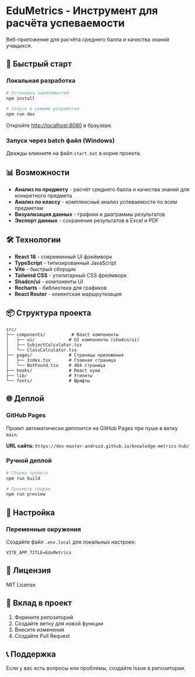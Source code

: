# EduMetrics - Инструмент для расчёта успеваемости

Веб-приложение для расчёта среднего балла и качества знаний учащихся.

## 🚀 Быстрый старт

### Локальная разработка

```bash
# Установка зависимостей
npm install

# Запуск в режиме разработки
npm run dev
```

Откройте [http://localhost:8080](http://localhost:8080) в браузере.

### Запуск через batch файл (Windows)

Дважды кликните на файл `start.bat` в корне проекта.

## 📊 Возможности

- **Анализ по предмету** - расчёт среднего балла и качества знаний для конкретного предмета
- **Анализ по классу** - комплексный анализ успеваемости по всем предметам
- **Визуализация данных** - графики и диаграммы результатов
- **Экспорт данных** - сохранение результатов в Excel и PDF

## 🛠 Технологии

- **React 18** - современный UI фреймворк
- **TypeScript** - типизированный JavaScript
- **Vite** - быстрый сборщик
- **Tailwind CSS** - утилитарный CSS фреймворк
- **Shadcn/ui** - компоненты UI
- **Recharts** - библиотека для графиков
- **React Router** - клиентская маршрутизация

## 📦 Структура проекта

```
src/
├── components/          # React компоненты
│   ├── ui/             # UI компоненты (shadcn/ui)
│   ├── SubjectCalculator.tsx
│   └── ClassCalculator.tsx
├── pages/              # Страницы приложения
│   ├── Index.tsx       # Главная страница
│   └── NotFound.tsx    # 404 страница
├── hooks/              # React хуки
├── lib/                # Утилиты
└── fonts/              # Шрифты
```

## 🌐 Деплой

### GitHub Pages

Проект автоматически деплоится на GitHub Pages при пуше в ветку `main`.

**URL сайта:** `https://dev-master-android.github.io/knowledge-metrics-hub/`

### Ручной деплой

```bash
# Сборка проекта
npm run build

# Просмотр сборки
npm run preview
```

## 🔧 Настройка

### Переменные окружения

Создайте файл `.env.local` для локальных настроек:

```env
VITE_APP_TITLE=EduMetrics
```

## 📝 Лицензия

MIT License

## 🤝 Вклад в проект

1. Форкните репозиторий
2. Создайте ветку для новой функции
3. Внесите изменения
4. Создайте Pull Request

## 📞 Поддержка

Если у вас есть вопросы или проблемы, создайте Issue в репозитории.
